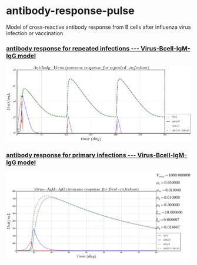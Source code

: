 # antibody-response-pulse
Model of cross-reactive antibody response from B cells after influenza virus infection or vaccination

### [antibody response for repeated infections --- Virus-Bcell-IgM-IgG model](http://nbviewer.ipython.org/github/blab/antibody-response-pulse/blob/master/bcell-array/Virus_Bcell_IgM_IgG_model.ipynb)
![alt tag](https://github.com/blab/antibody-response-pulse/blob/master/bcell-array/figure/antibody-response-repeated-infection.png)

### [antibody response for primary infections --- Virus-Bcell-IgM-IgG model](http://nbviewer.ipython.org/github/blab/antibody-response-pulse/blob/master/bcell-array/IgM_IgG_first_infection.ipynb)
![alt tag](https://github.com/blab/antibody-response-pulse/blob/master/bcell-array/figure/antibody-response-1st.png)
